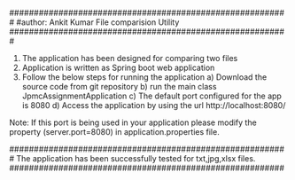 #########################################################
#author: Ankit Kumar
File comparision Utility
#########################################################
1) The application has been designed for comparing two files
2) Application is written as Spring boot web application
3) Follow the below steps for running the application
   a) Download the source code from git repository
   b) run the main class JpmcAssignmentApplication
   c) The default port configured for the app is 8080
   d) Access the application by using the url http://localhost:8080/

Note: If this port is being used in your application please modify the property (server.port=8080)
in application.properties file.

#########################################################
The application has been successfully tested for txt,jpg,xlsx files.
########################################################

